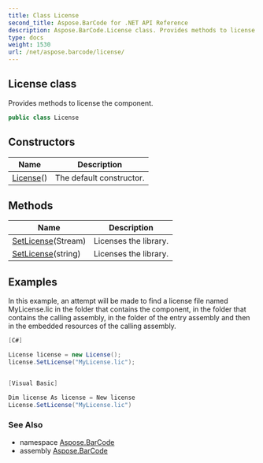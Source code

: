 ```yaml
---
title: Class License
second_title: Aspose.BarCode for .NET API Reference
description: Aspose.BarCode.License class. Provides methods to license the component
type: docs
weight: 1530
url: /net/aspose.barcode/license/
---
```

## License class

Provides methods to license the component.

```csharp
public class License
```

## Constructors

| Name | Description |
| --- | --- |
| [License](license/)() | The default constructor. |

## Methods

| Name | Description |
| --- | --- |
| [SetLicense](../../aspose.barcode/license/setlicense/#setlicense)(Stream) | Licenses the library. |
| [SetLicense](../../aspose.barcode/license/setlicense/#setlicense_1)(string) | Licenses the library. |

## Examples

In this example, an attempt will be made to find a license file named MyLicense.lic in the folder that contains the component, in the folder that contains the calling assembly, in the folder of the entry assembly and then in the embedded resources of the calling assembly.

```csharp
[C#]

License license = new License();
license.SetLicense("MyLicense.lic");


[Visual Basic]

Dim license As license = New license
License.SetLicense("MyLicense.lic")
```

### See Also

* namespace [Aspose.BarCode](../../aspose.barcode/)
* assembly [Aspose.BarCode](../../)



